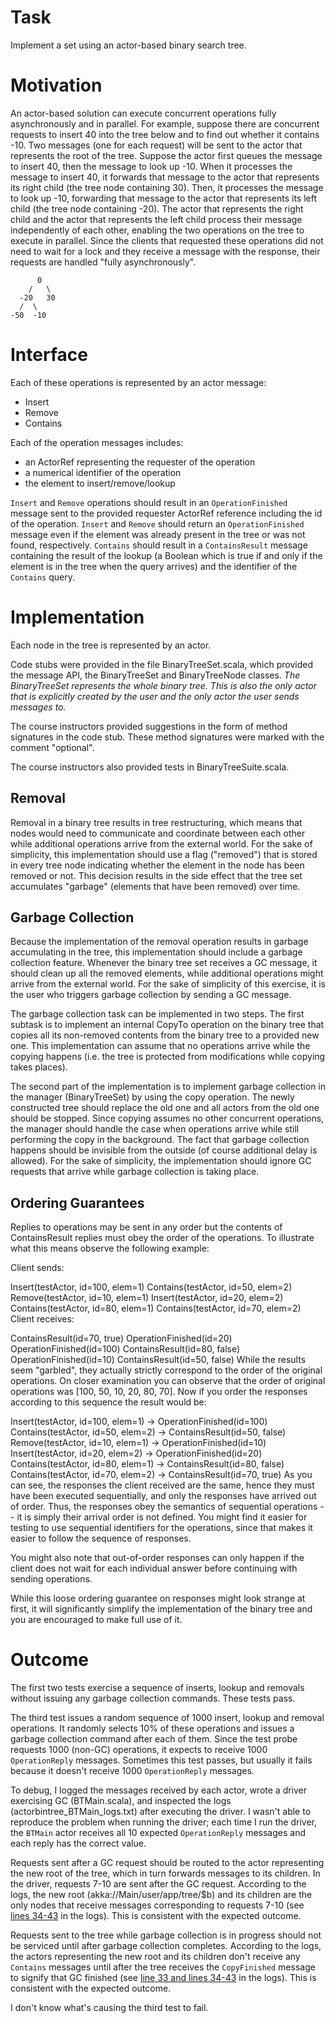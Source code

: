 Task
==========
Implement a set using an actor-based binary search tree.


Motivation
===========
An actor-based solution can execute concurrent operations fully asynchronously and in parallel. For example, suppose there are concurrent requests to insert 40 into the tree below and to find out whether it contains -10. Two messages (one for each request) will be sent to the actor that represents the root of the tree. Suppose the actor first queues the message to insert 40, then the message to look up -10. When it processes the message to insert 40, it forwards that message to the actor that represents its right child (the tree node containing 30). Then, it processes the message to look up -10, forwarding that message to the actor that represents its left child (the tree node containing -20). The actor that represents the right child and the actor that represents the left child process their message independently of each other, enabling the two operations on the tree to execute in parallel. Since the clients that requested these operations did not need to wait for a lock and they receive a message with the response, their requests are handled "fully asynchronously".

```
      0
    /   \
  -20   30
  /  \
-50  -10
```


Interface
==========
Each of these operations is represented by an actor message:
* Insert
* Remove
* Contains

Each of the operation messages includes:
* an ActorRef representing the requester of the operation
* a numerical identifier of the operation
* the element to insert/remove/lookup

`Insert` and `Remove` operations should result in an `OperationFinished` message sent to the provided requester ActorRef reference including the id of the operation. `Insert` and `Remove` should return an `OperationFinished` message even if the element was already present in the tree or was not found, respectively. `Contains` should result in a `ContainsResult` message containing the result of the lookup (a Boolean which is true if and only if the element is in the tree when the query arrives) and the identifier of the `Contains` query.


Implementation
==================
Each node in the tree is represented by an actor.

Code stubs were provided in the file BinaryTreeSet.scala, which provided the message API, the BinaryTreeSet and BinaryTreeNode classes. _The BinaryTreeSet represents the whole binary tree. This is also the only actor that is explicitly created by the user and the only actor the user sends messages to._

The course instructors provided suggestions in the form of method signatures in the code stub. These method signatures were marked with the comment "optional".

The course instructors also provided tests in BinaryTreeSuite.scala.


Removal
--------
Removal in a binary tree results in tree restructuring, which means that nodes would need to communicate and coordinate between each other while additional operations arrive from the external world. For the sake of simplicity, this implementation should use a flag ("removed") that is stored in every tree node indicating whether the element in the node has been removed or not. This decision results in the side effect that the tree set accumulates "garbage" (elements that have been removed) over time.


Garbage Collection
-------------------
Because the implementation of the removal operation results in garbage accumulating in the tree, this implementation should include a garbage collection feature. Whenever the binary tree set receives a GC message, it should clean up all the removed elements, while additional operations might arrive from the external world. For the sake of simplicity of this exercise, it is the user who triggers garbage collection by sending a GC message.

The garbage collection task can be implemented in two steps. The first subtask is to implement an internal CopyTo operation on the binary tree that copies all its non-removed contents from the binary tree to a provided new one. This implementation can assume that no operations arrive while the copying happens (i.e. the tree is protected from modifications while copying takes places).

The second part of the implementation is to implement garbage collection in the manager (BinaryTreeSet) by using the copy operation. The newly constructed tree should replace the old one and all actors from the old one should be stopped. Since copying assumes no other concurrent operations, the manager should handle the case when operations arrive while still performing the copy in the background. The fact that garbage collection happens should be invisible from the outside (of course additional delay is allowed). For the sake of simplicity, the implementation should ignore GC requests that arrive while garbage collection is taking place.


Ordering Guarantees
--------------------
Replies to operations may be sent in any order but the contents of ContainsResult replies must obey the order of the operations. To illustrate what this means observe the following example:

Client sends:

Insert(testActor, id=100, elem=1)
Contains(testActor, id=50, elem=2)
Remove(testActor, id=10, elem=1)
Insert(testActor, id=20, elem=2)
Contains(testActor, id=80, elem=1)
Contains(testActor, id=70, elem=2)
Client receives:

ContainsResult(id=70, true)
OperationFinished(id=20)
OperationFinished(id=100)
ContainsResult(id=80, false)
OperationFinished(id=10)
ContainsResult(id=50, false)
While the results seem "garbled", they actually strictly correspond to the order of the original operations. On closer examination you can observe that the order of original operations was [100, 50, 10, 20, 80, 70]. Now if you order the responses according to this sequence the result would be:

Insert(testActor, id=100, elem=1) -> OperationFinished(id=100)
Contains(testActor, id=50, elem=2) -> ContainsResult(id=50, false)
Remove(testActor, id=10, elem=1) -> OperationFinished(id=10)
Insert(testActor, id=20, elem=2) -> OperationFinished(id=20)
Contains(testActor, id=80, elem=1) -> ContainsResult(id=80, false)
Contains(testActor, id=70, elem=2) -> ContainsResult(id=70, true)
As you can see, the responses the client received are the same, hence they must have been executed sequentially, and only the responses have arrived out of order. Thus, the responses obey the semantics of sequential operations -- it is simply their arrival order is not defined. You might find it easier for testing to use sequential identifiers for the operations, since that makes it easier to follow the sequence of responses.

You might also note that out-of-order responses can only happen if the client does not wait for each individual answer before continuing with sending operations.

While this loose ordering guarantee on responses might look strange at first, it will significantly simplify the implementation of the binary tree and you are encouraged to make full use of it.


Outcome
========
The first two tests exercise a sequence of inserts, lookup and removals without issuing any garbage collection commands. These tests pass.

The third test issues a random sequence of 1000 insert, lookup and removal operations. It randomly selects 10% of these operations and issues a garbage collection command after each of them. Since the test probe requests 1000 (non-GC) operations, it expects to receive 1000 `OperationReply` messages. Sometimes this test passes, but usually it fails because it doesn't receive 1000 `OperationReply` messages.

To debug, I logged the messages received by each actor, wrote a driver exercising GC (BTMain.scala), and inspected the logs (actorbintree_BTMain_logs.txt) after executing the driver. I wasn't able to reproduce the problem when running the driver; each time I run the driver, the `BTMain` actor receives all 10 expected `OperationReply` messages and each reply has the correct value.

Requests sent after a GC request should be routed to the actor representing the new root of the tree, which in turn forwards messages to its children. In the driver, requests 7-10 are sent after the GC request. According to the logs, the new root (akka://Main/user/app/tree/$b) and its children are the only nodes that receive messages corresponding to requests 7-10 (see [lines 34-43](https://github.com/six5532one/reactive-systems/blob/master/actorbintree/actorbintree_BTMain_logs.txt#L34-L43) in the logs). This is consistent with the expected outcome.

Requests sent to the tree while garbage collection is in progress should not be serviced until after garbage collection completes. According to the logs, the actors representing the new root and its children don't receive any `Contains` messages until after the tree receives the `CopyFinished` message to signify that GC finished (see [line 33 and lines 34-43](https://github.com/six5532one/reactive-systems/blob/master/actorbintree/actorbintree_BTMain_logs.txt#L33-L43) in the logs). This is consistent with the expected outcome.

I don't know what's causing the third test to fail.
